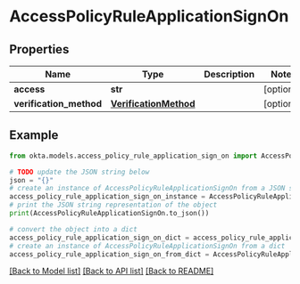 # AccessPolicyRuleApplicationSignOn


## Properties

Name | Type | Description | Notes
------------ | ------------- | ------------- | -------------
**access** | **str** |  | [optional] 
**verification_method** | [**VerificationMethod**](VerificationMethod.md) |  | [optional] 

## Example

```python
from okta.models.access_policy_rule_application_sign_on import AccessPolicyRuleApplicationSignOn

# TODO update the JSON string below
json = "{}"
# create an instance of AccessPolicyRuleApplicationSignOn from a JSON string
access_policy_rule_application_sign_on_instance = AccessPolicyRuleApplicationSignOn.from_json(json)
# print the JSON string representation of the object
print(AccessPolicyRuleApplicationSignOn.to_json())

# convert the object into a dict
access_policy_rule_application_sign_on_dict = access_policy_rule_application_sign_on_instance.to_dict()
# create an instance of AccessPolicyRuleApplicationSignOn from a dict
access_policy_rule_application_sign_on_from_dict = AccessPolicyRuleApplicationSignOn.from_dict(access_policy_rule_application_sign_on_dict)
```
[[Back to Model list]](../README.md#documentation-for-models) [[Back to API list]](../README.md#documentation-for-api-endpoints) [[Back to README]](../README.md)


